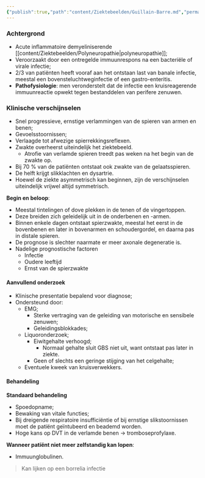 ```yaml
---
{"publish":true,"path":"content/Ziektebeelden/Guillain-Barre.md","permalink":"/content/ziektebeelden/guillain-barre/","title":"Guillain-Barre","tags":["Neurologie/Sensibiliteitsstoornissen","Ziektebeeld"]}
---
```




### Achtergrond

- Acute inflammatoire demyeliniserende [[content/Ziektebeelden/Polyneuropathie\|polyneuropathie]];
- Veroorzaakt door een ontregelde immuunrespons na een bacteriële of virale infectie;
- 2/3 van patiënten heeft vooraf aan het ontstaan last van banale infectie, meestal een bovensteluchtweginfectie of een gastro-enteritis.
- **Pathofysiologie**: men veronderstelt dat de infectie een kruisreagerende immuunreactie opwekt tegen bestanddelen van perifere zenuwen.
### Klinische verschijnselen
- Snel progressieve, ernstige verlammingen van de spieren van armen en benen;
- Gevoelsstoornissen;
- Verlaagde tot afwezige spierrekkingsreflexen.
- Zwakte overheerst uiteindelijk het ziektebeeld.
	- Atrofie van verlamde spieren treedt pas weken na het begin van de zwakte op.
- Bij 70 % van de patiënten ontstaat ook zwakte van de gelaatsspieren.
- De helft krijgt slikklachten en dysartrie.
- Hoewel de ziekte asymmetrisch kan beginnen, zijn de verschijnselen uiteindelijk vrijwel altijd symmetrisch.

**Begin en beloop**:
- Meestal tintelingen of dove plekken in de tenen of de vingertoppen. 
- Deze breiden zich geleidelijk uit in de onderbenen en -armen.
- Binnen enkele dagen ontstaat spierzwakte, meestal het eerst in de bovenbenen en later in bovenarmen en schoudergordel, en daarna pas in distale spieren.
- De prognose is slechter naarmate er meer axonale degeneratie is.
- Nadelige prognostische factoren
	- Infectie
	- Oudere leeftijd
	- Ernst van de spierzwakte

#### Aanvullend onderzoek

- Klinische presentatie bepalend voor diagnose;
- Ondersteund door:
	- EMG;
		- Sterke vertraging van de geleiding van motorische en sensibele zenuwen;
		- Geleidingsblokkades;
	- Liquoronderzoek;
		- Eiwitgehalte verhoogd;
			- Normaal gehalte sluit GBS niet uit, want ontstaat pas later in ziekte. 
		- Geen of slechts een geringe stijging van het celgehalte;
	- Eventuele kweek van kruisverwekkers.

#### Behandeling
**Standaard behandeling**
- Spoedopname;
- Bewaking van vitale functies;
- Bij dreigende respiratoire insufficiëntie of bij ernstige slikstoornissen moet de patiënt geïntubeerd en beademd worden.
- Hoge kans op DVT in de verlamde benen -> tromboseprofylaxe.

**Wanneer patiënt niet meer zelfstandig kan lopen**:
- Immuunglobulinen. 


> Kan lijken op een borrelia infectie


